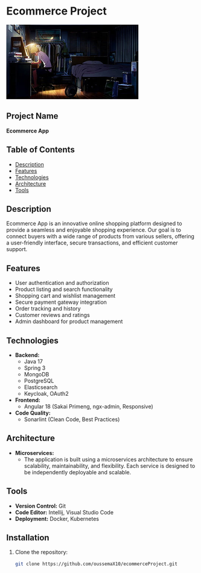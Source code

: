 # Ecommerce Project

![Project Banner](assets/ecommerceProjectBanner.jpg)

## Project Name
**Ecommerce App**

## Table of Contents
- [Description](#description)
- [Features](#features)
- [Technologies](#technologies)
- [Architecture](#architecture)
- [Tools](#tools)

## Description
Ecommerce App is an innovative online shopping platform designed to provide a seamless and enjoyable shopping experience. Our goal is to connect buyers with a wide range of products from various sellers, offering a user-friendly interface, secure transactions, and efficient customer support.

## Features
- User authentication and authorization
- Product listing and search functionality
- Shopping cart and wishlist management
- Secure payment gateway integration
- Order tracking and history
- Customer reviews and ratings
- Admin dashboard for product management

## Technologies
- **Backend:**
  - Java 17
  - Spring 3
  - MongoDB
  - PostgreSQL
  - Elasticsearch
  - Keycloak, OAuth2
- **Frontend:**
  - Angular 18 (Sakai Primeng, ngx-admin, Responsive)
- **Code Quality:**
  - Sonarlint (Clean Code, Best Practices)

## Architecture
- **Microservices:**
  - The application is built using a microservices architecture to ensure scalability, maintainability, and flexibility. Each service is designed to be independently deployable and scalable.

## Tools
- **Version Control:** Git
- **Code Editor:** Intellij, Visual Studio Code
- **Deployment:** Docker, Kubernetes

## Installation
1. Clone the repository:
   ```bash
   git clone https://github.com/oussemaX10/ecommerceProject.git

